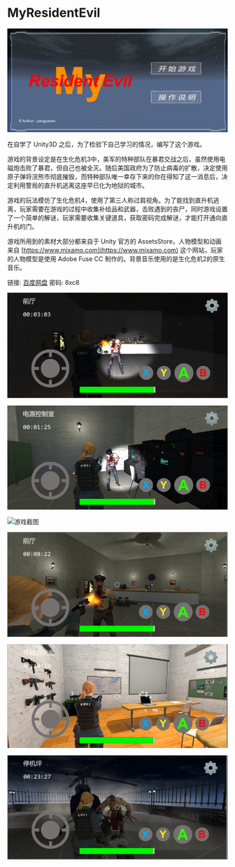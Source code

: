 # MyResidentEvil

![游戏截图](/ScreenShot/start.png "游戏截图")

在自学了 Unity3D 之后，为了检验下自己学习的情况，编写了这个游戏。

游戏的背景设定是在生化危机3中，美军的特种部队在暴君交战之后，虽然使用电磁炮击败了暴君，但自己也被全灭。随后美国政府为了防止病毒的扩散，决定使用原子弹将浣熊市彻底摧毁，而特种部队唯一幸存下来的你在得知了这一消息后，决定利用警局的直升机逃离这座早已化为地狱的城市。

游戏的玩法模仿了生化危机4，使用了第三人称过肩视角。为了能找到直升机逃离，玩家需要在游戏的过程中收集补给品和武器，击败遇到的丧尸，同时游戏设置了一个简单的解谜，玩家需要收集关键道具，获取密码完成解谜，才能打开通向直升机的门。

游戏所用到的素材大部分都来自于 Unity 官方的 AssetsStore，人物模型和动画来自 [https://www.mixamo.com](https://www.mixamo.com)  这个网站，玩家的人物模型是使用 Adobe Fuse CC 制作的。背景音乐使用的是生化危机2的原生音乐。

链接: [百度网盘](https://pan.baidu.com/s/1M7tmIsyVqNlWdILvzhnoUQ) 密码: 8xc8

![游戏截图](/ScreenShot/FrontHall.png "游戏截图")

![游戏截图](/ScreenShot/PowerSource.png "游戏截图")

![游戏截图](/ScreenShot/FirstHall.png "游戏截图")

![游戏截图](/ScreenShot/FrontHall_L.png "游戏截图")

![游戏截图](/ScreenShot/BattleRoom.png "游戏截图")

![游戏截图](/ScreenShot/final.png "游戏截图")